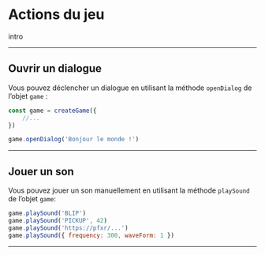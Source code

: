 <script>
import Aside from '../../../lib/ui/Doc/Aside.svelte'
import Emoji from '../../../lib/ui/Doc/Emoji.svelte'
import PaintDemo from '../../../lib/ui/Doc/PaintDemo.svelte'
</script>

# <Emoji src="🚀"/> Actions du jeu

intro

---

## <Emoji src="🙊"/> Ouvrir un dialogue

Vous pouvez déclencher un dialogue en utilisant la méthode `openDialog` de l’objet `game` :

```javascript
const game = createGame({
	//...
})

game.openDialog('Bonjour le monde !')
```

---

## <Emoji src="🎶"/> Jouer un son

Vous pouvez jouer un son manuellement en utilisant la méthode `playSound` de l’objet `game`:

```js
game.playSound('BLIP')
game.playSound('PICKUP', 42)
game.playSound('https://pfxr/...')
game.playSound({ frequency: 300, waveForm: 1 })
```

---
